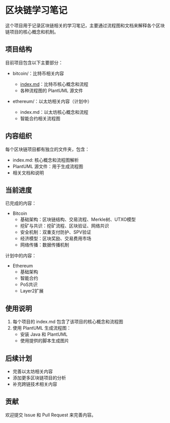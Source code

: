 # 区块链学习笔记

这个项目用于记录区块链相关的学习笔记，主要通过流程图和文档来解释各个区块链项目的核心概念和机制。

## 项目结构

目前项目包含以下主要部分：

- bitcoin/：比特币相关内容
  - [index.md](bitcoin/index.md)：比特币核心概念和流程
  - 各种流程图的 PlantUML 源文件
  
- ethereum/：以太坊相关内容（计划中）
  - index.md：以太坊核心概念和流程
  - 智能合约相关流程图

## 内容组织

每个区块链项目都有独立的文件夹，包含：
- index.md: 核心概念和流程图解析
- PlantUML 源文件：用于生成流程图
- 相关文档和说明

## 当前进度

已完成的内容：
- Bitcoin
  - 基础架构：区块链结构、交易流程、Merkle树、UTXO模型
  - 挖矿与共识：挖矿流程、区块验证、网络共识
  - 安全机制：双重支付防护、SPV验证
  - 经济模型：区块奖励、交易费用市场
  - 网络传播：数据传播机制

计划中的内容：
- Ethereum
  - 基础架构
  - 智能合约
  - PoS共识
  - Layer2扩展

## 使用说明

1. 每个项目的 index.md 包含了该项目的核心概念和流程图
2. 使用 PlantUML 生成流程图：
   - 安装 Java 和 PlantUML
   - 使用提供的脚本生成图片

## 后续计划

- 完善以太坊相关内容
- 添加更多区块链项目的分析
- 补充跨链技术相关内容

## 贡献

欢迎提交 Issue 和 Pull Request 来完善内容。

